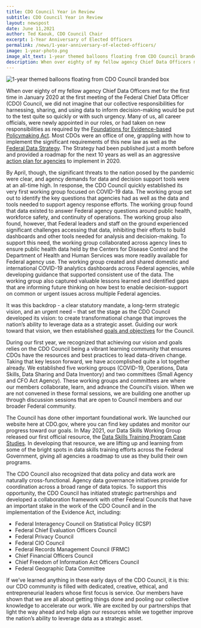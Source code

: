 ```yaml
---
title: CDO Council Year in Review
subtitle: CDO Council Year in Review
layout: newspost
date: June 11,2021
author: Ted Kaouk, CDO Council Chair
excerpt: 1-Year Anniversary of Elected Officers
permalink: /news/1-year-anniversary-of-elected-officers/
image: 1-year-photo.png
image_alt_text: 1-year themed balloons floating from CDO Council branded box
description: When over eighty of my fellow agency Chief Data Officers met for the first time in January 2020 at the first meeting of the Federal Chief Data Officer (CDO) Council, we did not imagine that our collective responsibilities for harnessing, sharing, and using data to inform decision-making would be put to the test quite so quickly or with such urgency...
---
```


<div class="grid-row">
    <div class="desktop:grid-col-3">
        <img  alt="1-year themed balloons floating from CDO Council branded box"  src="{{ site.baseurl }}/assets/images/background/1-year-photo.png">
    </div>
    <div class="grid-col">
        <p>When over eighty of my fellow agency Chief Data Officers met for the first time in January 2020 at the first meeting of the Federal Chief Data Officer (CDO) Council, we did not imagine that our collective responsibilities for harnessing, sharing, and using data to inform decision-making would be put to the test quite so quickly or with such urgency. Many of us, all career officials, were newly appointed in our roles, or had taken on new responsibilities as required by the <a href="https://www.congress.gov/bill/115th-congress/house-bill/4174/text">Foundations for Evidence-based Policymaking Act</a>. Most CDOs were an office of one, grappling with how to implement the significant requirements of this new law as well as the <a href="https://strategy.data.gov/">Federal Data Strategy</a>. The Strategy had been published just a month before and provided a roadmap for the next 10 years as well as an aggressive <a href="https://strategy.data.gov/action-plan/#agency-actions">action plan for agencies</a> to implement in 2020.</p>
    </div>
</div>

By April, though, the significant threats to the nation posed by the pandemic were clear, and agency demands for data and decision support tools were at an all-time high. In response, the CDO Council quickly established its very first working group focused on COVID-19 data. The working group set out to identify the key questions that agencies had as well as the data and tools needed to support agency response efforts. The working group found that data existed to answer Federal agency questions around public health, workforce safety, and continuity of operations. The working group also found, however, that Federal leaders and staff on the ground experienced significant challenges accessing that data, inhibiting their efforts to build dashboards and other tools needed for analysis and decision-making. To support this need, the working group collaborated across agency lines to ensure public health data held by the Centers for Disease Control and the Department of Health and Human Services was more readily available for Federal agency use. The working group created and shared domestic and international COVID-19 analytics dashboards across Federal agencies, while developing guidance that supported consistent use of the data. The working group also captured valuable lessons learned and identified gaps that are informing future thinking on how best to enable decision-support on common or urgent issues across multiple Federal agencies.

It was this backdrop - a clear statutory mandate, a long-term strategic vision, and an urgent need – that set the stage as the CDO Council developed its vision: to create transformational change that improves the nation’s ability to leverage data as a strategic asset. Guiding our work toward that vision, we then established <a href="{{ site.baseurl }}/about-us/">goals and objectives</a> for the Council. 

During our first year, we recognized that achieving our vision and goals relies on the CDO Council being a vibrant learning community that ensures CDOs have the resources and best practices to lead data-driven change. Taking that key lesson forward, we have accomplished quite a lot together already. We established five working groups (COVID-19, Operations, Data Skills, Data Sharing and Data Inventory) and two committees (Small Agency and CFO Act Agency). These working groups and committees are where our members collaborate, learn, and advance the Council’s vision. When we are not convened in these formal sessions, we are building one another up through discussion sessions that are open to Council members and our broader Federal community.

The Council has done other important foundational work.  We launched our website here at CDO.gov, where you can find key updates and monitor our progress toward our goals. In May 2021, our Data Skills Working Group released our first official resource, the <a href="https://resources.data.gov/resources/cdoc-case-study/">Data Skills Training Program Case Studies</a>. In developing that resource, we are lifting up and learning from some of the bright spots in data skills training efforts across the Federal Government, giving all agencies a roadmap to use as they build their own programs.

The CDO Council also recognized that data policy and data work are naturally cross-functional. Agency data governance initiatives provide for coordination across a broad range of data topics. To support this opportunity, the CDO Council has initiated strategic partnerships and developed a collaboration framework with other Federal Councils that have an important stake in the work of the CDO Council and in the implementation of the Evidence Act, including:

* Federal Interagency Council on Statistical Policy (ICSP)
* Federal Chief Evaluation Officers Council
* Federal Privacy Council
* Federal CIO Council
* Federal Records Management Council (FRMC)
* Chief Financial Officers Council
* Chief Freedom of Information Act Officers Council
* Federal Geographic Data Committee

If we’ve learned anything in these early days of the CDO Council, it is this: our CDO community is filled with dedicated, creative, ethical, and entrepreneurial leaders whose first focus is service. Our members have shown that we are all about getting things done and pooling our collective knowledge to accelerate our work. We are excited by our partnerships that light the way ahead and help align our resources while we together improve the nation’s ability to leverage data as a strategic asset.  


